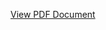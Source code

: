 [View PDF Document](https://github.com/MichaelMancuso/Hacking_Containers/blob/7f7b2ca8c8c3d2e84316b3f0fad561cd2cbcc70d/SteamCloud/SteamCloud_Walk_Through.pdf)
